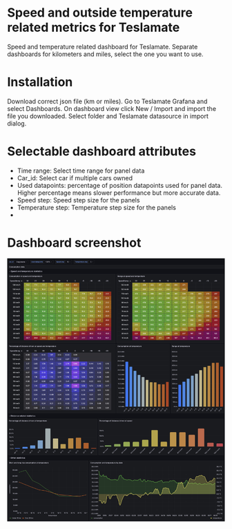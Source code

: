 # Speed and outside temperature related metrics for Teslamate
Speed and temperature related dashboard for Teslamate. Separate dashboards for kilometers and miles, select the one you want to use.

# Installation

Download correct json file (km or miles). Go to Teslamate Grafana and select Dashboards. On dashboard view click New / Import and import the file you downloaded. Select folder and Teslamate datasource in import dialog.

# Selectable dashboard attributes

 - Time range: Select time range for panel data 
 - Car_id: Select car if multiple cars owned
 - Used datapoints: percentage of position datapoints used for panel data. Higher percentage means slower performance but more accurate data.
 - Speed step: Speed step size for the panels
 - Temperature step: Temperature step size for the panels
 - 
# Dashboard screenshot

![Speed, temperature, consumption](https://github.com/tero-jarvinen/teslamate-speed-temperature/blob/main/images/speed-temperature-consumption.jpg?raw=true)

